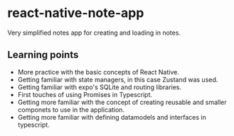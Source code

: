 # react-native-note-app
Very simplified notes app for creating and loading in notes.

## Learning points
- More practice with the basic concepts of React Native.
- Getting familiar with state managers, in this case Zustand was used.
- Getting familiar with expo's SQLite and routing libraries.
- First touches of using Promises in Typescript.
- Getting more familiar with the concept of creating reusable and smaller componets to use in the application.
- Getting more familiar with defining datamodels and interfaces in typescript.

